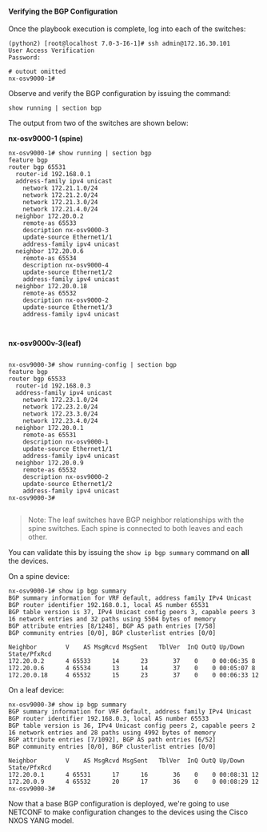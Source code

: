 #### Verifying the BGP Configuration

Once the playbook execution is complete, log into each of the switches:

```
(python2) [root@localhost 7.0-3-I6-1]# ssh admin@172.16.30.101
User Access Verification
Password: 

# outout omitted
nx-osv9000-1# 
```

Observe and verify the BGP configuration by issuing the command:

`show running | section bgp`

The output from two of the switches are shown below:

**nx-osv9000-1 (spine)**

``` shell
nx-osv9000-1# show running | section bgp
feature bgp
router bgp 65531
  router-id 192.168.0.1
  address-family ipv4 unicast
    network 172.21.1.0/24
    network 172.21.2.0/24
    network 172.21.3.0/24
    network 172.21.4.0/24
  neighbor 172.20.0.2
    remote-as 65533
    description nx-osv9000-3
    update-source Ethernet1/1
    address-family ipv4 unicast
  neighbor 172.20.0.6
    remote-as 65534
    description nx-osv9000-4
    update-source Ethernet1/2
    address-family ipv4 unicast
  neighbor 172.20.0.18
    remote-as 65532
    description nx-osv9000-2
    update-source Ethernet1/3
    address-family ipv4 unicast
    
    

```


**nx-osv9000v-3(leaf)**

``` shell

nx-osv9000-3# show running-config | section bgp
feature bgp
router bgp 65533
  router-id 192.168.0.3
  address-family ipv4 unicast
    network 172.23.1.0/24
    network 172.23.2.0/24
    network 172.23.3.0/24
    network 172.23.4.0/24
  neighbor 172.20.0.1
    remote-as 65531
    description nx-osv9000-1
    update-source Ethernet1/1
    address-family ipv4 unicast
  neighbor 172.20.0.9
    remote-as 65532
    description nx-osv9000-2
    update-source Ethernet1/2
    address-family ipv4 unicast
nx-osv9000-3# 


```

> Note: The leaf switches have BGP neighbor relationships with the spine switches. Each spine is connected to both leaves and each other.


You can validate this by issuing the `show ip bgp summary` command on **all** the devices.

On a spine device:

``` 
nx-osv9000-1# show ip bgp summary 
BGP summary information for VRF default, address family IPv4 Unicast
BGP router identifier 192.168.0.1, local AS number 65531
BGP table version is 37, IPv4 Unicast config peers 3, capable peers 3
16 network entries and 32 paths using 5504 bytes of memory
BGP attribute entries [8/1248], BGP AS path entries [7/58]
BGP community entries [0/0], BGP clusterlist entries [0/0]

Neighbor        V    AS MsgRcvd MsgSent   TblVer  InQ OutQ Up/Down  State/PfxRcd
172.20.0.2      4 65533      14      23       37    0    0 00:06:35 8         
172.20.0.6      4 65534      13      14       37    0    0 00:05:07 8         
172.20.0.18     4 65532      15      23       37    0    0 00:06:33 12        

```

On a leaf device:

``` 
nx-osv9000-3# show ip bgp summary 
BGP summary information for VRF default, address family IPv4 Unicast
BGP router identifier 192.168.0.3, local AS number 65533
BGP table version is 36, IPv4 Unicast config peers 2, capable peers 2
16 network entries and 28 paths using 4992 bytes of memory
BGP attribute entries [7/1092], BGP AS path entries [6/52]
BGP community entries [0/0], BGP clusterlist entries [0/0]

Neighbor        V    AS MsgRcvd MsgSent   TblVer  InQ OutQ Up/Down  State/PfxRcd
172.20.0.1      4 65531      17      16       36    0    0 00:08:31 12        
172.20.0.9      4 65532      20      17       36    0    0 00:08:29 12        
nx-osv9000-3# 

```

Now that a base BGP configuration is deployed, we're going to use NETCONF to make configuration changes to the devices using the Cisco NXOS YANG model.
